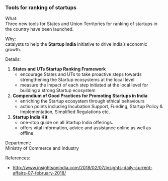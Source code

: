 
### Tools for ranking of startups

What:  
Three new tools for States and Union Territories for ranking of startups in the country have been launched.

Why:  
catalysts to help the __Startup India__ initiative to drive India’s economic growth.

Details:  
1. __States and UTs Startup Ranking Framework__
    * encourage States and UTs to take proactive steps towards strengthening the Startup ecosystems at the local level
    * measure the impact of each step initiated at the local level for building a strong Startup ecosystem
2. __Compendium of Good Practices for Promoting Startups in India__
    * enriching the Startup ecosystem through ethical behaviours
    * action points including Incubation Support, Funding, Startup Policy & Implementation, Simplified Regulations etc.
3. __Startup India Kit__
    * one-stop guide on all Startup India offerings.
    * offers vital information, advice and assistance online as well as offline

Department:  
Ministry of Commerce and Industry

References:
* http://www.insightsonindia.com/2018/02/07/insights-daily-current-affairs-07-february-2018/
